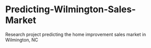 # Predicting-Wilmington-Sales-Market
Research project predicting the home improvement sales market in Wilmington, NC
